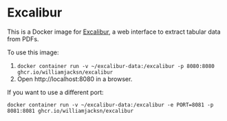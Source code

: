 # Excalibur

This is a Docker image for [Excalibur][a], a web interface to extract tabular data from PDFs. 

To use this image:

1.  `docker container run -v ~/excalibur-data:/excalibur -p 8080:8080 ghcr.io/williamjacksn/excalibur`
2.  Open http://localhost:8080 in a browser.

If you want to use a different port:

`docker container run -v ~/excalibur-data:/excalibur -e PORT=8081 -p 8081:8081 ghcr.io/williamjacksn/excalibur`

[a]: https://github.com/camelot-dev/excalibur
